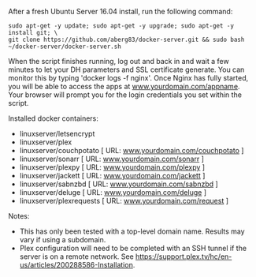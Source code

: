 After a fresh Ubuntu Server 16.04 install, run the following command:

```
sudo apt-get -y update; sudo apt-get -y upgrade; sudo apt-get -y install git; \
git clone https://github.com/aberg83/docker-server.git && sudo bash ~/docker-server/docker-server.sh
```

When the script finishes running, log out and back in and wait a few minutes to let your DH parameters and SSL certificate generate. You can monitor this by typing 'docker logs -f nginx'. Once Nginx has fully started, you will be able to access the apps at www.yourdomain.com/appname. Your browser will prompt you for the login credentials you set within the script.

Installed docker containers:
- linuxserver/letsencrypt
- linuxserver/plex
- linuxserver/couchpotato [ URL: www.yourdomain.com/couchpotato ]
- linuxserver/sonarr [ URL: www.yourdomain.com/sonarr ]
- linuxserver/plexpy [ URL: www.yourdomain.com/plexpy ]
- linuxserver/jackett [ URL: www.yourdomain.com/jackett ]
- linuxserver/sabnzbd [ URL: www.yourdomain.com/sabnzbd ]
- linuxserver/deluge [ URL: www.yourdomain.com/deluge ]
- linuxserver/plexrequests [ URL: www.yourdomain.com/request ]

Notes:
- This has only been tested with a top-level domain name. Results may vary if using a subdomain.
- Plex configuration will need to be completed with an SSH tunnel if the server is on a remote network. See https://support.plex.tv/hc/en-us/articles/200288586-Installation.
